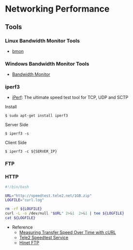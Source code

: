 # Networking Performance

## Tools

### Linux Bandwidth Monitor Tools

- [bmon](https://en.wikipedia.org/wiki/Bmon)

### Windows Bandwidth Monitor Tools

- [Bandwidth Monitor](http://www.bwmonitor.com/)

### iperf3

- [iPerf](https://iperf.fr/): The ultimate speed test tool for TCP, UDP and SCTP

Install

```
$ sudo apt-get install iperf3
```

Server Side

```
$ iperf3 -s
```

Client Side

```
$ iperf3 -c ${SERVER_IP}
```

### FTP


### HTTP

``` bash
#!/bin/bash

URL="http://speedtest.tele2.net/1GB.zip"
LOGFILE="curl.log"

rm -rf ${LOGFILE}
curl -L -o /dev/null "$URL" 2>&1  2>&1 | tee ${LOGFILE}
cat ${LOGFILE}
```

- Reference
  - [Measuring Transfer Speed Over Time with cURL](https://copperlight.github.io/shell/measuring-transfer-speed-over-time-with-curl/)
  - [Tele2 Speedtest Service](http://speedtest.tele2.net/)
  - [Hinet FTP](http://speed.hinet.net/ftptest.html)

<!--

### IxChariot

- [IXCHARIOT/HAWKEYE PLATFORM ENDPOINTS](https://support.ixiacom.com/support-links/ixchariot/endpoint-library/platform-endpoints)

## Flash

```
$ mtd tool
```

- Reference
  - [採用dd 工具做Nand Flash磨損均衡](https://www.jianshu.com/p/763f8564edea)
  - [使用linux的MTD tests support測試flash性能](http://simple-is-beauty.blogspot.com/2018/12/linuxmtd-tests-supportflash.html)

~~ TBD ~~

-->